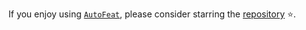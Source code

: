 
If you enjoy using [`AutoFeat`](../../index.md), please consider starring the [repository](https://github.com/autonlab/AutoFeat) ⭐️.